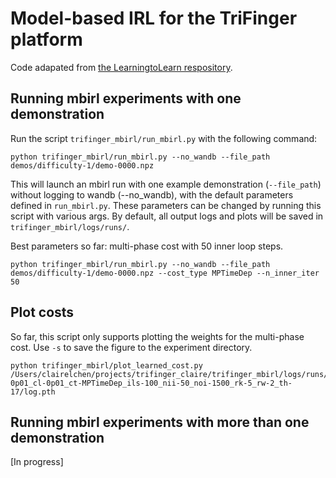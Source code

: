 # Model-based IRL for the TriFinger platform
Code adapated from [the LearningtoLearn respository](https://github.com/facebookresearch/LearningToLearn/tree/main/mbirl).

## Running mbirl experiments with one demonstration

Run the script `trifinger_mbirl/run_mbirl.py` with the following command:
```
python trifinger_mbirl/run_mbirl.py --no_wandb --file_path demos/difficulty-1/demo-0000.npz
```

This will launch an mbirl run with one example demonstration (`--file_path`) without logging to wandb (--no_wandb), with the default parameters defined
in `run_mbirl.py`. These parameters can be changed by running this script with various args. By default, all output logs and plots will be saved in `trifinger_mbirl/logs/runs/`. 

Best parameters so far: multi-phase cost with 50 inner loop steps.
```
python trifinger_mbirl/run_mbirl.py --no_wandb --file_path demos/difficulty-1/demo-0000.npz --cost_type MPTimeDep --n_inner_iter 50
```

## Plot costs

So far, this script only supports plotting the weights for the multi-phase cost. Use `-s` to save the figure to the experiment directory.

```
python trifinger_mbirl/plot_learned_cost.py /Users/clairelchen/projects/trifinger_claire/trifinger_mbirl/logs/runs/exp_NOID_al-0p01_cl-0p01_ct-MPTimeDep_ils-100_nii-50_noi-1500_rk-5_rw-2_th-17/log.pth
```

## Running mbirl experiments with more than one demonstration
[In progress]
